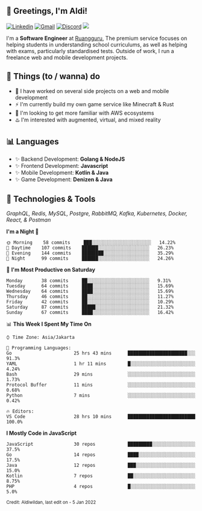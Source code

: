 <!-- Greetings -->
## 👋 Greetings, I'm Aldi!

<!-- Social Media -->
[![Linkedin](https://img.shields.io/badge/-aldiwildan-blue?style=flat&logo=Linkedin&logoColor=white)](https://www.linkedin.com/in/aldiwildan/)
[![Gmail](https://img.shields.io/badge/-aldiwild77@gmail.com-c14438?style=flat&logo=Gmail&logoColor=white)](mailto:aldiwild77@gmail.com)
[![Discord](https://img.shields.io/badge/-Chroma-5663F7?style=flat&logo=Discord&logoColor=white)](https://discord.gg/BUxraQ8)
![](https://komarev.com/ghpvc/?username=aldiwildan77&label=Visitor&color=2bbc8a)

<!-- Introduction -->
I'm a **Software Engineer** at [Ruangguru](https://ruangguru.com), The premium service focuses on helping students in understanding school curriculums, as well as helping with exams, particularly standardised tests. Outside of work, I run a freelance web and mobile development projects.

## 📃 Things (to / wanna) do
- 🐝 I have worked on several side projects on a web and mobile development
- ⚡ I'm currently build my own game service like Minecraft & Rust
- 🌱 I'm looking to get more familiar with AWS ecosystems
- ♨️ I'm interested with augmented, virtual, and mixed reality

## 📊 Languages
- ✨ Backend Development: **Golang & NodeJS**
- ✨ Frontend Development: **Javascript**
- ✨ Mobile Development: **Kotlin & Java**
- ✨ Game Development: **Denizen & Java**

## 🔧 Technologies & Tools
*GraphQL, Redis, MySQL, Postgre, RabbitMQ, Kafka, Kubernetes, Docker, React, & Postman*

<!--START_SECTION:waka-->
**I'm a Night 🦉** 

```text
🌞 Morning    58 commits     ███░░░░░░░░░░░░░░░░░░░░░░   14.22% 
🌆 Daytime    107 commits    ██████░░░░░░░░░░░░░░░░░░░   26.23% 
🌃 Evening    144 commits    ████████░░░░░░░░░░░░░░░░░   35.29% 
🌙 Night      99 commits     ██████░░░░░░░░░░░░░░░░░░░   24.26%

```
📅 **I'm Most Productive on Saturday** 

```text
Monday       38 commits     ██░░░░░░░░░░░░░░░░░░░░░░░   9.31% 
Tuesday      64 commits     ████░░░░░░░░░░░░░░░░░░░░░   15.69% 
Wednesday    64 commits     ████░░░░░░░░░░░░░░░░░░░░░   15.69% 
Thursday     46 commits     ██░░░░░░░░░░░░░░░░░░░░░░░   11.27% 
Friday       42 commits     ██░░░░░░░░░░░░░░░░░░░░░░░   10.29% 
Saturday     87 commits     █████░░░░░░░░░░░░░░░░░░░░   21.32% 
Sunday       67 commits     ████░░░░░░░░░░░░░░░░░░░░░   16.42%

```


📊 **This Week I Spent My Time On** 

```text
⌚︎ Time Zone: Asia/Jakarta

💬 Programming Languages: 
Go                       25 hrs 43 mins      ██████████████████████░░░   91.3% 
YAML                     1 hr 11 mins        █░░░░░░░░░░░░░░░░░░░░░░░░   4.24% 
Bash                     29 mins             ░░░░░░░░░░░░░░░░░░░░░░░░░   1.73% 
Protocol Buffer          11 mins             ░░░░░░░░░░░░░░░░░░░░░░░░░   0.68% 
Python                   7 mins              ░░░░░░░░░░░░░░░░░░░░░░░░░   0.42%

🔥 Editors: 
VS Code                  28 hrs 10 mins      █████████████████████████   100.0%

```

**I Mostly Code in JavaScript** 

```text
JavaScript               30 repos            █████████░░░░░░░░░░░░░░░░   37.5% 
Go                       14 repos            ████░░░░░░░░░░░░░░░░░░░░░   17.5% 
Java                     12 repos            ███░░░░░░░░░░░░░░░░░░░░░░   15.0% 
Kotlin                   7 repos             ██░░░░░░░░░░░░░░░░░░░░░░░   8.75% 
PHP                      4 repos             █░░░░░░░░░░░░░░░░░░░░░░░░   5.0%

```



<!--END_SECTION:waka-->

<sub>Credit: Aldiwildan, last edit on - 5 Jan 2022</sub>
